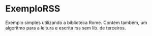 # ExemploRSS
Exemplo simples utilizando a biblioteca Rome. Contém também, um algoritmo para a leitura e escrita rss sem lib. de terceiros.

